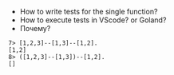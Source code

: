 * How to write tests for the single function? 
* How to execute tests in VScode? or Goland? 
* Почему?
```
7> [1,2,3]--[1,3]--[1,2]. 
[1,2]
8> ([1,2,3]--[1,3])--[1,2]. 
[]
```